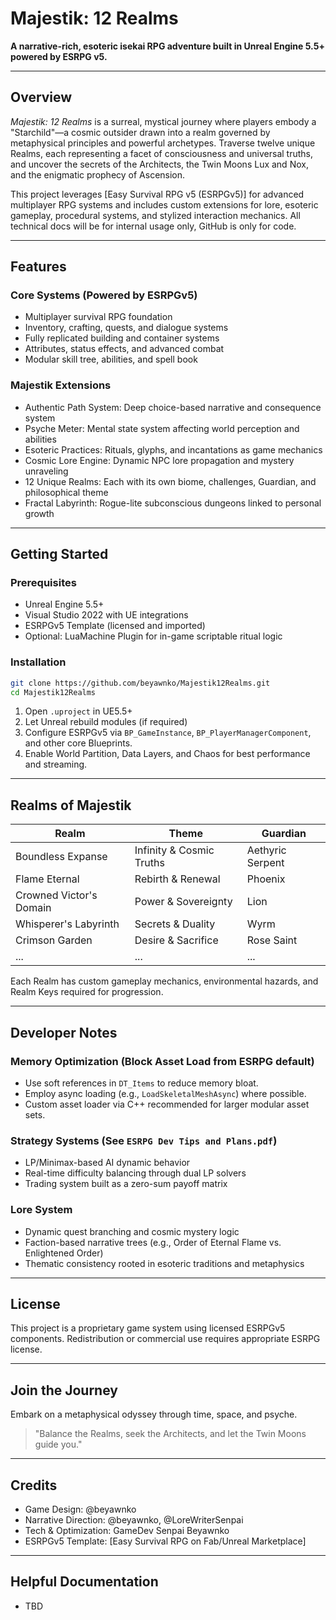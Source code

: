 # Majestik: 12 Realms

**A narrative-rich, esoteric isekai RPG adventure built in Unreal Engine 5.5+ powered by ESRPG v5.**

---

## Overview

*Majestik: 12 Realms* is a surreal, mystical journey where players embody a "Starchild"—a cosmic outsider drawn into a realm governed by metaphysical principles and powerful archetypes. Traverse twelve unique Realms, each representing a facet of consciousness and universal truths, and uncover the secrets of the Architects, the Twin Moons Lux and Nox, and the enigmatic prophecy of Ascension.

This project leverages [Easy Survival RPG v5 (ESRPGv5)] for advanced multiplayer RPG systems and includes custom extensions for lore, esoteric gameplay, procedural systems, and stylized interaction mechanics. All technical docs will be for internal usage only, GitHub is only for code.

---

## Features

### Core Systems (Powered by ESRPGv5)
- Multiplayer survival RPG foundation
- Inventory, crafting, quests, and dialogue systems
- Fully replicated building and container systems
- Attributes, status effects, and advanced combat
- Modular skill tree, abilities, and spell book

### Majestik Extensions
- Authentic Path System: Deep choice-based narrative and consequence system
- Psyche Meter: Mental state system affecting world perception and abilities
- Esoteric Practices: Rituals, glyphs, and incantations as game mechanics
- Cosmic Lore Engine: Dynamic NPC lore propagation and mystery unraveling
- 12 Unique Realms: Each with its own biome, challenges, Guardian, and philosophical theme
- Fractal Labyrinth: Rogue-lite subconscious dungeons linked to personal growth

---

## Getting Started

### Prerequisites
- Unreal Engine 5.5+
- Visual Studio 2022 with UE integrations
- ESRPGv5 Template (licensed and imported)
- Optional: LuaMachine Plugin for in-game scriptable ritual logic

### Installation

```bash
git clone https://github.com/beyawnko/Majestik12Realms.git
cd Majestik12Realms
```

1. Open `.uproject` in UE5.5+
2. Let Unreal rebuild modules (if required)
3. Configure ESRPGv5 via `BP_GameInstance`, `BP_PlayerManagerComponent`, and other core Blueprints.
4. Enable World Partition, Data Layers, and Chaos for best performance and streaming.

---

## Realms of Majestik

| Realm | Theme | Guardian |
|-------|-------|----------|
| Boundless Expanse | Infinity & Cosmic Truths | Aethyric Serpent |
| Flame Eternal | Rebirth & Renewal | Phoenix |
| Crowned Victor's Domain | Power & Sovereignty | Lion |
| Whisperer's Labyrinth | Secrets & Duality | Wyrm |
| Crimson Garden | Desire & Sacrifice | Rose Saint |
| ... | ... | ... |

Each Realm has custom gameplay mechanics, environmental hazards, and Realm Keys required for progression.

---

## Developer Notes

### Memory Optimization (Block Asset Load from ESRPG default)
- Use soft references in `DT_Items` to reduce memory bloat.
- Employ async loading (e.g., `LoadSkeletalMeshAsync`) where possible.
- Custom asset loader via C++ recommended for larger modular asset sets.

### Strategy Systems (See `ESRPG Dev Tips and Plans.pdf`)
- LP/Minimax-based AI dynamic behavior
- Real-time difficulty balancing through dual LP solvers
- Trading system built as a zero-sum payoff matrix

### Lore System
- Dynamic quest branching and cosmic mystery logic
- Faction-based narrative trees (e.g., Order of Eternal Flame vs. Enlightened Order)
- Thematic consistency rooted in esoteric traditions and metaphysics

---

## License

This project is a proprietary game system using licensed ESRPGv5 components. Redistribution or commercial use requires appropriate ESRPG license.

---

## Join the Journey

Embark on a metaphysical odyssey through time, space, and psyche.

> "Balance the Realms, seek the Architects, and let the Twin Moons guide you."

---

## Credits

- Game Design: @beyawnko
- Narrative Direction: @beyawnko, @LoreWriterSenpai
- Tech & Optimization: GameDev Senpai Beyawnko
- ESRPGv5 Template: [Easy Survival RPG on Fab/Unreal Marketplace]

---

## Helpful Documentation

- TBD

